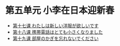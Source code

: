 # 第五单元 小李在日本迎新春
* [第十七课 わたしは新しい洋服が欲しいです](第十七课.md)
* [第十八课 携帯電話はとても小さくなりました](第十八课.md)
* [第十九课 部屋のかぎを忘れないでください](第十九课.md)